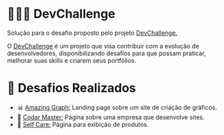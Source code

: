 # 👨🏻‍💻 DevChallenge

Solução para o desafio proposto pelo projeto [DevChallenge.](https://devchallenge.vercel.app/)

O [DevChallenge](https://devchallenge.vercel.app/) é um projeto que visa contribuir com a evolução de desenvolvedores, disponibilizando desafios para que possam praticar, 
melhorar suas skills e criarem seus portfólios.

# 🚀 Desafios Realizados

- 📊 [Amazing Graph:](https://github.com/scarvalhogabriel/DevChallenge/tree/main/01.%20AmazingGraph) Landing page sobre um site de criação de gráficos.
- 📧 [Codar Master:](https://github.com/scarvalhogabriel/DevChallenge/tree/main/02.%20CodarMaster) Página sobre uma empresa que desenvolve sites.
- 🧴 [Self Care:](https://github.com/scarvalhogabriel/DevChallenge/tree/main/03.%20SelfCare) Página para exibição de produtos.
